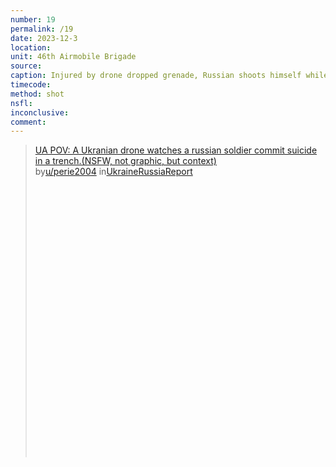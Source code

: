```yaml
---
number: 19
permalink: /19
date: 2023-12-3
location:
unit: 46th Airmobile Brigade
source: 
caption: Injured by drone dropped grenade, Russian shoots himself while laying beside bodies of comrades
timecode:
method: shot
nsfl:
inconclusive:
comment:
---
```

<blockquote class="reddit-embed-bq" style="height:500px" data-embed-height="637"><a href="https://www.reddit.com/r/UkraineRussiaReport/comments/189slqu/ua_pov_a_ukranian_drone_watches_a_russian_soldier/">UA POV: A Ukranian drone watches a russian soldier commit suicide in a trench.(NSFW, not graphic, but context)</a><br> by<a href="https://www.reddit.com/user/perie2004/">u/perie2004</a> in<a href="https://www.reddit.com/r/UkraineRussiaReport/">UkraineRussiaReport</a></blockquote><script async="" src="https://embed.reddit.com/widgets.js" charset="UTF-8"></script>